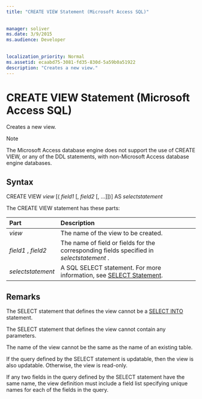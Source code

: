 ```yaml
---
title: "CREATE VIEW Statement (Microsoft Access SQL)"
  
  
manager: soliver
ms.date: 3/9/2015
ms.audience: Developer
 
  
localization_priority: Normal
ms.assetid: ecaabd75-3081-fd35-830d-5a59b0a51922
description: "Creates a new view."
---
```


# CREATE VIEW Statement (Microsoft Access SQL)

Creates a new view.
  
> [!NOTE]
> The Microsoft Access database engine does not support the use of CREATE VIEW, or any of the DDL statements, with non-Microsoft Access database engine databases. 
  
## Syntax

CREATE VIEW  *view*  [(  *field1*  [,  *field2*  [, …]])] AS  *selectstatement* 
  
The CREATE VIEW statement has these parts:
  
|**Part**|**Description**|
|:-----|:-----|
| *view*  <br/> |The name of the view to be created.  <br/> |
| *field1*  ,  *field2*  <br/> |The name of field or fields for the corresponding fields specified in  *selectstatement*  .  <br/> |
| *selectstatement*  <br/> |A SQL SELECT statement. For more information, see [SELECT Statement](select-statement-microsoft-access-sql.md).  <br/> |
   
## Remarks

The SELECT statement that defines the view cannot be a [SELECT INTO](select-into-statement-microsoft-access-sql.md) statement. 
  
The SELECT statement that defines the view cannot contain any parameters.
  
The name of the view cannot be the same as the name of an existing table.
  
If the query defined by the SELECT statement is updatable, then the view is also updatable. Otherwise, the view is read-only.
  
If any two fields in the query defined by the SELECT statement have the same name, the view definition must include a field list specifying unique names for each of the fields in the query.
  

